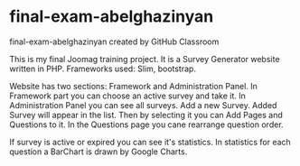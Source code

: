 # final-exam-abelghazinyan
final-exam-abelghazinyan created by GitHub Classroom

This is my final Joomag training project.
It is a Survey Generator website written in PHP.
Frameworks used: Slim, bootstrap.

Website has two sections: Framework and Administration Panel.
In Framework part you can choose an active survey and take it.
In Administration Panel you can see all surveys. Add a new Survey.
Added Survey will appear in the list. Then by selecting it you can Add Pages and Questions to it.
In the Questions page you cane rearrange question order.

If survey is active or expired you can see it's statistics. 
In statistics for each question a BarChart is drawn by Google Charts.
